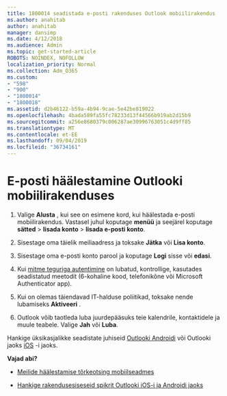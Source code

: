 ```yaml
---
title: 1800014 seadistada e-posti rakenduses Outlook mobiilirakendus
ms.author: anahitab
author: anahitab
manager: dansimp
ms.date: 4/12/2018
ms.audience: Admin
ms.topic: get-started-article
ROBOTS: NOINDEX, NOFOLLOW
localization_priority: Normal
ms.collection: Adm_O365
ms.custom:
- "598"
- "900"
- "1800014"
- "1800018"
ms.assetid: d2b46122-b59a-4b94-9cae-5e42be819022
ms.openlocfilehash: 4bada589fa55fc78233d13f44566b919ab2d15b9
ms.sourcegitcommit: a256e8680379c006287ae30996763051c4d9ff85
ms.translationtype: MT
ms.contentlocale: et-EE
ms.lasthandoff: 09/04/2019
ms.locfileid: "36734161"
---
```

# <a name="set-up-email-in-the-outlook-mobile-app"></a>E-posti häälestamine Outlooki mobiilirakenduses

1. Valige **Alusta** , kui see on esimene kord, kui häälestada e-posti mobiilirakendus. Vastasel juhul koputage **menüü** ja seejärel koputage **sätted** \> **lisada konto** \> **lisada e-posti konto**.

2. Sisestage oma täielik meiliaadress ja toksake **Jätka** või **Lisa konto**.

3. Sisestage oma e-posti konto parool ja koputage **Logi** sisse või **edasi**.

4. Kui [mitme teguriga autentimine](https://docs.microsoft.com/office365/admin/security-and-compliance/set-up-multi-factor-authentication) on lubatud, kontrollige, kasutades seadistatud meetodit (6-kohaline kood, telefonikõne või Microsoft Authenticator app).

5. Kui on olemas täiendavad IT-halduse poliitikad, toksake nende lubamiseks **Aktiveeri** .

6. Outlook võib taotleda luba juurdepääsuks teie kalendrile, kontaktidele ja muule teabele. Valige **Jah** või **Luba**.

Hankige üksikasjalikke seadistate juhiseid [Outlooki Androidi](https://support.office.com/article/886db551-8dfa-4fd5-b835-f8e532091872.aspx) või Outlooki jaoks [iOS](https://support.office.com/article/b2de2161-cc1d-49ef-9ef9-81acd1c8e234.aspx) -i jaoks.
  
 **Vajad abi?**
  
- [Meilide häälestamise tõrkeotsing mobiilseadmes](https://support.office.com/article/a264ef01-9c88-48fb-9285-7017e4f31f02.aspx)

- [Hankige rakendusesiseseid spikrit Outlooki iOS-i ja Androidi jaoks](https://support.office.com/article/218a22d1-9fa5-4889-b689-de1c63493243.aspx#ID0EAABAAA=Contact_Support)
